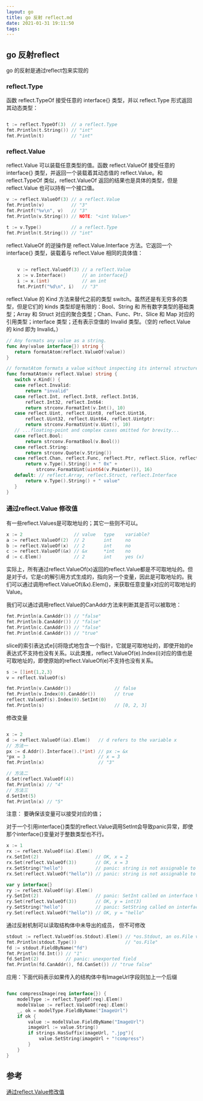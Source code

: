 ```yaml
---
layout: go
title: go 反射 reflect.md
date: 2021-01-31 19:11:50
tags:
---
```




## go 反射reflect 

go 的反射是通过reflect包来实现的

### reflect.Type
函数 reflect.TypeOf 接受任意的 interface{} 类型，并以 reflect.Type 形式返回其动态类型：


```go 

t := reflect.TypeOf(3)  // a reflect.Type
fmt.Println(t.String()) // "int"
fmt.Println(t)          // "int"


```
### reflect.Value

reflect.Value 可以装载任意类型的值。函数 reflect.ValueOf 接受任意的 interface{} 类型，并返回一个装载着其动态值的 reflect.Value。和 reflect.TypeOf 类似，reflect.ValueOf 返回的结果也是具体的类型，但是 reflect.Value 也可以持有一个接口值。
```go 
v := reflect.ValueOf(3) // a reflect.Value
fmt.Println(v)          // "3"
fmt.Printf("%v\n", v)   // "3"
fmt.Println(v.String()) // NOTE: "<int Value>"

t := v.Type()           // a reflect.Type
fmt.Println(t.String()) // "int"
```

reflect.ValueOf 的逆操作是 reflect.Value.Interface 方法。它返回一个 interface{} 类型，装载着与 reflect.Value 相同的具体值：
```go 
    
    v := reflect.ValueOf(3) // a reflect.Value
    x := v.Interface()      // an interface{}
    i := x.(int)            // an int
    fmt.Printf("%d\n", i)   // "3"

```

 reflect.Value 的 Kind 方法来替代之前的类型 switch。虽然还是有无穷多的类型，但是它们的 kinds 类型却是有限的：Bool、String 和 所有数字类型的基础类型；Array 和 Struct 对应的聚合类型；Chan、Func、Ptr、Slice 和 Map 对应的引用类型；interface 类型；还有表示空值的 Invalid 类型。（空的 reflect.Value 的 kind 即为 Invalid。）
 
 ```go
 // Any formats any value as a string.
func Any(value interface{}) string {
    return formatAtom(reflect.ValueOf(value))
}

// formatAtom formats a value without inspecting its internal structure.
func formatAtom(v reflect.Value) string {
    switch v.Kind() {
    case reflect.Invalid:
        return "invalid"
    case reflect.Int, reflect.Int8, reflect.Int16,
        reflect.Int32, reflect.Int64:
        return strconv.FormatInt(v.Int(), 10)
    case reflect.Uint, reflect.Uint8, reflect.Uint16,
        reflect.Uint32, reflect.Uint64, reflect.Uintptr:
        return strconv.FormatUint(v.Uint(), 10)
    // ...floating-point and complex cases omitted for brevity...
    case reflect.Bool:
        return strconv.FormatBool(v.Bool())
    case reflect.String:
        return strconv.Quote(v.String())
    case reflect.Chan, reflect.Func, reflect.Ptr, reflect.Slice, reflect.Map:
        return v.Type().String() + " 0x" +
            strconv.FormatUint(uint64(v.Pointer()), 16)
    default: // reflect.Array, reflect.Struct, reflect.Interface
        return v.Type().String() + " value"
    }
}
 ```

### 通过reflect.Value 修改值

有一些reflect.Values是可取地址的；其它一些则不可以。

```go 
x := 2                   // value   type    variable?
a := reflect.ValueOf(2)  // 2       int     no
b := reflect.ValueOf(x)  // 2       int     no
c := reflect.ValueOf(&x) // &x      *int    no
d := c.Elem()            // 2       int     yes (x)

```
实际上，所有通过reflect.ValueOf(x)返回的reflect.Value都是不可取地址的。但是对于d，它是c的解引用方式生成的，指向另一个变量，因此是可取地址的。我们可以通过调用reflect.ValueOf(&x).Elem()，来获取任意变量x对应的可取地址的Value。

我们可以通过调用reflect.Value的CanAddr方法来判断其是否可以被取地：

```go
fmt.Println(a.CanAddr()) // "false"
fmt.Println(b.CanAddr()) // "false"
fmt.Println(c.CanAddr()) // "false"
fmt.Println(d.CanAddr()) // "true"

```

slice的索引表达式e[i]将隐式地包含一个指针，它就是可取地址的，即使开始的e表达式不支持也没有关系。以此类推，reflect.ValueOf(e).Index(i)对应的值也是可取地址的，即使原始的reflect.ValueOf(e)不支持也没有关系。

```go
s := []int{1,2,3}
v = reflect.ValueOf(s)

fmt.Println(v.CanAddr())                // false
fmt.Println(v.Index(0).CanAddr())       // true
reflect.ValueOf(s).Index(0).SetInt(0)
fmt.Println(s)                          // [0, 2, 3]
```

修改变量

```go

x := 2
d := reflect.ValueOf(&x).Elem()   // d refers to the variable x
// 方法一
px := d.Addr().Interface().(*int) // px := &x
*px = 3                           // x = 3
fmt.Println(x)                    // "3"

// 方法二
d.Set(reflect.ValueOf(4))
fmt.Println(x) // "4"
// 方法三
d.SetInt(5)
fmt.Println(x) // "5"

```

注意： 要确保该变量可以接受对应的值；

对于一个引用interface{}类型的reflect.Value调用SetInt会导致panic异常，即使那个interface{}变量对于整数类型也不行。

``` go 
x := 1
rx := reflect.ValueOf(&x).Elem()
rx.SetInt(2)                     // OK, x = 2
rx.Set(reflect.ValueOf(3))       // OK, x = 3
rx.SetString("hello")            // panic: string is not assignable to int
rx.Set(reflect.ValueOf("hello")) // panic: string is not assignable to int

var y interface{}
ry := reflect.ValueOf(&y).Elem()
ry.SetInt(2)                     // panic: SetInt called on interface Value
ry.Set(reflect.ValueOf(3))       // OK, y = int(3)
ry.SetString("hello")            // panic: SetString called on interface Value
ry.Set(reflect.ValueOf("hello")) // OK, y = "hello"

```

通过反射机制可以读取结构体中未导出的成员， 但不可修改

```go
stdout := reflect.ValueOf(os.Stdout).Elem() // *os.Stdout, an os.File var
fmt.Println(stdout.Type())                  // "os.File"
fd := stdout.FieldByName("fd")
fmt.Println(fd.Int()) // "1"
fd.SetInt(2)          // panic: unexported field
fmt.Println(fd.CanAddr(), fd.CanSet()) // "true false"

```

应用：下面代码表示如果传入的结构体中有ImageUrl字段则加上一个后缀

```go

func compressImage(req interface{}) {
	modelType := reflect.TypeOf(req).Elem()
	modelValue := reflect.ValueOf(req).Elem()
	_, ok = modelType.FieldByName("ImageUrl")
	if ok {
		value := modelValue.FieldByName("ImageUrl")
		imageUrl := value.String()
		if strings.HasSuffix(imageUrl, ".jpg"){
			value.SetString(imageUrl + "!compress")
		}
	}
}
```

## 参考 
[通过reflect.Value修改值
](https://books.studygolang.com/gopl-zh/ch12/ch12-05.html)